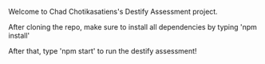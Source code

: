 Welcome to Chad Chotikasatiens's Destify Assessment project.

After cloning the repo, make sure to install all dependencies by typing 
'npm install'

After that, type 
'npm start'
to run the destify assessment!

